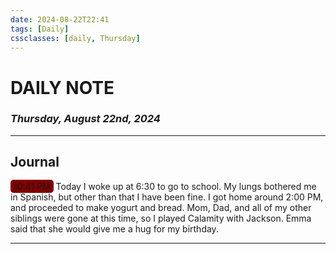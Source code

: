 ```yaml
---
date: 2024-08-22T22:41
tags: [Daily]
cssclasses: [daily, Thursday]
---
```


# DAILY NOTE

### _Thursday, August 22nd, 2024_

---

## Journal

<span style="background-color: maroon; border-radius: 5px; padding: 2px 5px;">10:41 PM</span>
Today I woke up at 6:30 to go to school. My lungs bothered me in Spanish, but other than that I have been fine. I got home around 2:00 PM, and proceeded to make yogurt and bread. Mom, Dad, and all of my other siblings were gone at this time, so I played Calamity with Jackson. Emma said that she would give me a hug for my birthday.

---

